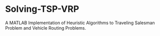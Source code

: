 # Solving-TSP-VRP
A MATLAB Implementation of Heuristic Algorithms to Traveling Salesman Problem and Vehicle Routing Problems.
